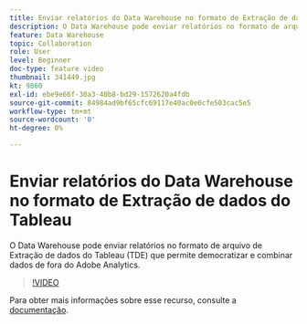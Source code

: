 ```yaml
---
title: Enviar relatórios do Data Warehouse no formato de Extração de dados do Tableau
description: O Data Warehouse pode enviar relatórios no formato de arquivo de Extração de dados do Tableau (TDE) que permite democratizar e combinar dados de fora do Adobe Analytics.
feature: Data Warehouse
topic: Collaboration
role: User
level: Beginner
doc-type: feature video
thumbnail: 341449.jpg
kt: 9860
exl-id: ebe9e66f-30a3-40b8-bd29-1572620a4fdb
source-git-commit: 84984ad9bf65cfc69117e40ac0e0cfe503cac5e5
workflow-type: tm+mt
source-wordcount: '0'
ht-degree: 0%

---
```


# Enviar relatórios do Data Warehouse no formato de Extração de dados do Tableau

O Data Warehouse pode enviar relatórios no formato de arquivo de Extração de dados do Tableau (TDE) que permite democratizar e combinar dados de fora do Adobe Analytics.

>[!VIDEO](https://video.tv.adobe.com/v/341449/?quality=12&learn=on)

Para obter mais informações sobre esse recurso, consulte a [documentação](https://experienceleague.adobe.com/docs/analytics/export/data-warehouse/t-tableau.html?lang=pt-BR).
